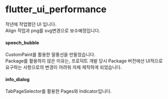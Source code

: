 # flutter_ui_performance

작년에 작업했던 UI 입니다.<br/>
Align 작업과 png를 svg변경으로 보수예정입니다.

#### speech_bubble

CustomPaint를 활용한 말풍선을 만들었습니다.<br/>
Package를 활용하지 않은 이유는, 프로덕트 개발 당시 Package 버전에선 UI적으로 요구하는 사항으로의 변경이 어려워 자체 제작하게 되었습니다.

#### info_dialog

TabPageSelector를 활용한 Pages와 Indicator입니다.
